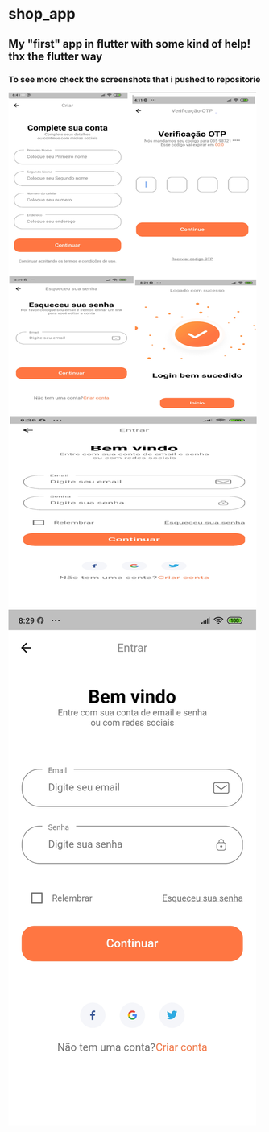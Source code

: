 # shop_app

## My "first" app in flutter with some kind of help! thx the flutter way 

### To see more check the screenshots that i pushed to repositorie

![Print](https://github.com/tiagoguiu/shop_app/blob/master/completo.png)
![Print](https://github.com/tiagoguiu/shop_app/blob/master/Screenshot_2020-09-01-20-29-26-948_com.example.shop_app.jpg)





